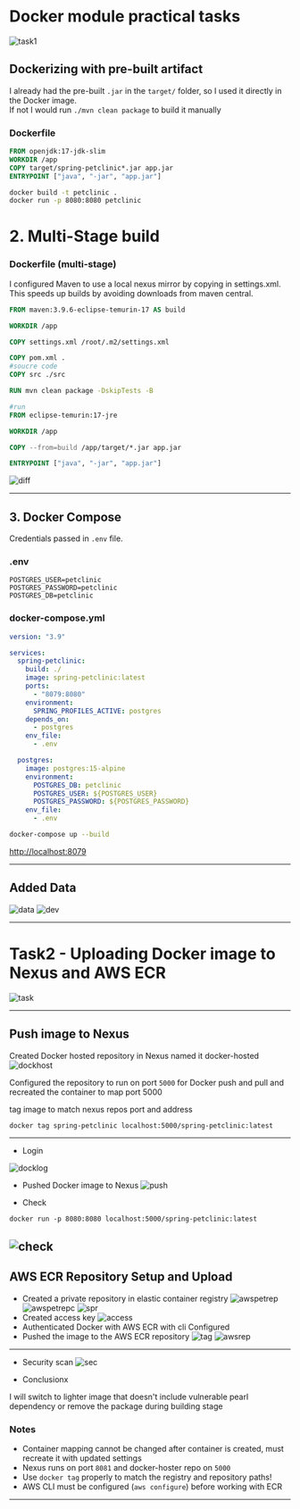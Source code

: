 # Docker module practical tasks
![task1](task1.png)

## Dockerizing with pre-built artifact

I already had the pre-built `.jar` in the `target/` folder, so I used it directly in the Docker image.  
If not I would run `./mvn clean package` to build it manually

### Dockerfile

```Dockerfile
FROM openjdk:17-jdk-slim
WORKDIR /app
COPY target/spring-petclinic*.jar app.jar
ENTRYPOINT ["java", "-jar", "app.jar"]
```

```bash
docker build -t petclinic .
docker run -p 8080:8080 petclinic
```

# 2. Multi-Stage build

### Dockerfile (multi-stage)

I configured Maven to use a local nexus mirror by copying in settings.xml. This speeds up builds by avoiding downloads from maven central.

```Dockerfile
FROM maven:3.9.6-eclipse-temurin-17 AS build

WORKDIR /app

COPY settings.xml /root/.m2/settings.xml 

COPY pom.xml .
#soucre code
COPY src ./src 

RUN mvn clean package -DskipTests -B

#run
FROM eclipse-temurin:17-jre

WORKDIR /app

COPY --from=build /app/target/*.jar app.jar

ENTRYPOINT ["java", "-jar", "app.jar"]

```

![diff](diff.png)

---

## 3. Docker Compose

Credentials passed in `.env` file.

### .env

```env
POSTGRES_USER=petclinic
POSTGRES_PASSWORD=petclinic
POSTGRES_DB=petclinic
```


### docker-compose.yml

```yaml
version: "3.9"

services:
  spring-petclinic:
    build: ./
    image: spring-petclinic:latest
    ports:
      - "8079:8080"
    environment:
      SPRING_PROFILES_ACTIVE: postgres
    depends_on:
      - postgres
    env_file:
      - .env

  postgres:
    image: postgres:15-alpine
    environment:
      POSTGRES_DB: petclinic
      POSTGRES_USER: ${POSTGRES_USER}
      POSTGRES_PASSWORD: ${POSTGRES_PASSWORD}
    env_file:
      - .env

```

```bash
docker-compose up --build
```

[http://localhost:8079](http://localhost:8079)

---

## Added Data
![data](data.png)
![dev](dev.png)

---
# Task2  - Uploading Docker image to Nexus and AWS ECR
![task](task.png)

---

## Push image to Nexus
Created Docker hosted repository in Nexus named it docker-hosted
![dockhost](dockhost.png)

Configured the repository to run on port `5000` for Docker push and pull and recreated the container to map port 5000

 tag image to match nexus repos port and address

  ```bash
  docker tag spring-petclinic localhost:5000/spring-petclinic:latest
  ```
---
- Login

![docklog](docklog.png)
  

- Pushed Docker image to Nexus
  ![push](push.png)

- Check

```
docker run -p 8080:8080 localhost:5000/spring-petclinic:latest
```
![check](dockcheck.png)
---

## AWS ECR Repository Setup and Upload

- Created a private repository in elastic container registry
![awspetrep](awspetrepc.png)
![awspetrepc](awspetrep.png)
![spr](spr.png)
- Created access key
![access](access.png)
- Authenticated Docker with AWS ECR with cli
Configured
- Pushed the image to the AWS ECR repository
![tag](tag.png)
![awsrep](awsrepcheck.png)
---
- Security scan
![sec](sec.png)

- Conclusionx

I will switch to lighter image that doesn't include vulnerable pearl dependency or remove the package during building stage
### Notes

- Container mapping cannot be changed after container is created, must recreate it with updated settings
- Nexus runs on port `8081` and docker-hoster repo on `5000`
- Use `docker tag` properly to match the registry and repository paths!
 - AWS CLI must be configured (`aws configure`) before working with ECR

---


